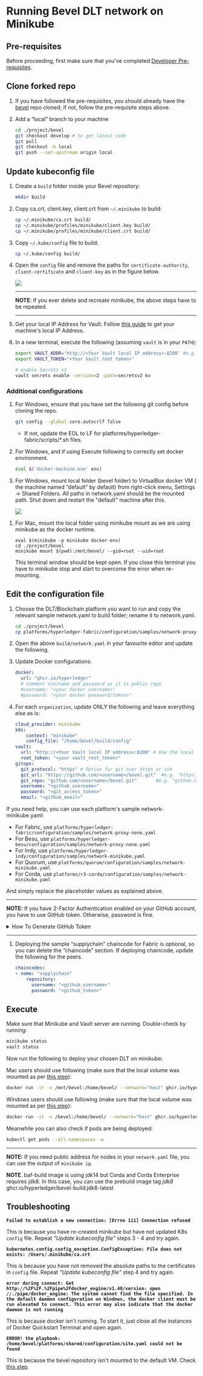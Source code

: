 [//]: # (##############################################################################################)
[//]: # (Copyright Accenture. All Rights Reserved.)
[//]: # (SPDX-License-Identifier: Apache-2.0)
[//]: # (##############################################################################################)

# Running Bevel DLT network on Minikube

## Pre-requisites

Before proceeding, first make sure that you've completed [Developer Pre-requisites](./dev_prereq.md).

## Clone forked repo

1. If you have followed the pre-requisites, you should already have the [bevel](https://github.com/hyperledger/bevel) repo cloned; if not, follow the pre-requisite steps above.

1. Add a “local” branch to your machine
    ```bash
    cd ./project/bevel
    git checkout develop # to get latest code
    git pull
    git checkout -b local
    git push --set-upstream origin local
    ```

## Update kubeconfig file

1. Create a `build` folder inside your Bevel repository:
    ```bash
    mkdir build
    ```
1. Copy ca.crt, client.key, client.crt from `~/.minikube` to build:

    ```bash
    cp ~/.minikube/ca.crt build/
    cp ~/.minikube/profiles/minikube/client.key build/
    cp ~/.minikube/profiles/minikube/client.crt build/
    ```

1. Copy `~/.kube/config` file to build:

    ```bash
    cp ~/.kube/config build/
    ```

1. Open the `config` file and remove the paths for `certificate-authority`, `client-certificate` and `client-key` as in the figure below.

   ![](./../_static/minikube-config.jpg)

   ***

   **NOTE**: If you ever delete and recreate minikube, the above steps have to be repeated.

   ***

1. Get your local IP Address for Vault. Follow [this guide](https://www.avast.com/c-how-to-find-ip-address) to get your machine's local IP Address.

1. In a new terminal, execute the following (assuming `vault` is in your `PATH`):
    ```bash
    export VAULT_ADDR='http://<Your Vault local IP address>:8200' #e.g. http://192.168.0.1:8200
    export VAULT_TOKEN="<Your Vault root token>"

    # enable Secrets v2
    vault secrets enable -version=2 -path=secretsv2 kv   
    ```

### Additional configurations

1. For Windows, ensure that you have set the following git config before cloning the repo.

    ```bash
    git config --global core.autocrlf false
    ```

    - If not, update the EOL to LF for platforms/hyperledger-fabric/scripts/\*.sh files.

1. For Windows, and if using Execute following to correctly set docker environment.
    ```bash
    eval $('docker-machine.exe' env)
    ```
   <a name = "windows_mount"></a>
1. For Windows, mount local folder (bevel folder) to VirtualBox docker VM ( the machine named “default” by default) from right-click menu, Settings -> Shared Folders. All paths in network.yaml should be the mounted path. Shut down and restart the "default" machine after this.

   ![](./../_static/virtualbox-mountfolder.png)

<a name = "mac_mount"></a>
1. For Mac, mount the local folder using minikube mount as we are using minikube as the docker runtime.
    ```
    eval $(minikube -p minikube docker-env)
    cd ./project/bevel
    minikube mount $(pwd):/mnt/bevel/ --gid=root --uid=root
    ```
    This terminal window should be kept open. If you close this terminal you have to minikube stop and start to overcome the error when re-mounting.

## Edit the configuration file

1. Choose the DLT/Blockchain platform you want to run and copy the relevant sample network.yaml to build folder; rename it to network.yaml.

    ```bash
    cd ./project/bevel
    cp platforms/hyperledger-fabric/configuration/samples/network-proxy-none.yaml build/network.yaml
    ```
1. Open the above `build/network.yaml` in your favourite editor and update the following.

1. Update Docker configurations:
    ```yaml
    docker:
      url: "ghcr.io/hyperledger"
      # Comment username and password as it is public repo
      #username: "<your docker username>"
      #password: "<your docker password/token>"
    ```
1. For each `organization`, update ONLY the following and leave everything else as is:

    ```yaml
    cloud_provider: minikube
    k8s:
        context: "minikube"
        config_file: "/home/bevel/build/config"
    vault:
      url: "http://<Your Vault local IP address>:8200" # Use the local IP address rather than localhost e.g. http://192.168.0.1:8200
      root_token: "<your vault_root_token>"
    gitops:
      git_protocol: "https" # Option for git over https or ssh
      git_url: "https://github.com/<username>/bevel.git"  #e.g. "https://github.com/hyperledger/bevel.git"
      git_repo: "github.com/<username>/bevel.git"       #e.g. "github.com/hyperledger/bevel.git"
      username: "<github_username>"
      password: "<git_access_token>"
      email: "<github_email>"
    ```

If you need help, you can use each platform's sample network-minikube.yaml:

- For Fabric, use `platforms/hyperledger-fabric/configuration/samples/network-proxy-none.yaml`
- For Besu, use `platforms/hyperledger-besu/configuration/samples/network-proxy-none.yaml`
- For Indy, use `platforms/hyperledger-indy/configuration/samples/network-minikube.yaml`
- For Quorum, use `platforms/quorum/configuration/samples/network-minikube.yaml`
- For Corda, use `platforms/r3-corda/configuration/samples/network-minikube.yaml`

And simply replace the placeholder values as explained above.

---

**NOTE:** If you have 2-Factor Authentication enabled on your GitHub account, you have to use GitHub token. Otherwise, password is fine.

<details>
  <summary>How To Generate GitHub Token</summary>
  
   1. On GitHub page, click your profile icon and then click **Settings**.
   2. On the sidebar, click **Developer settings**.
   3. On the sidebar, click **Personal access tokens**.
   4. Click **Generate new token**.
   5. Add a token description, enable suitable access and click **Generate token**.
   6. Copy the token to a secure location or password management app.

For security reasons, after you leave the page, you can no longer see the token again.

</details>

---

1. Deploying the sample “supplychain” chaincode for Fabric is optional, so you can delete the “chaincode” section. If deploying chaincode, update the following for the peers.
    ```yaml
    chaincodes:
    - name: "supplychain"
        repository:
          username: "<github_username>"
          password: "<github_token>"
    ```

## Execute

Make sure that Minikube and Vault server are running. Double-check by running:

```bash
minikube status
vault status
```

Now run the following to deploy your chosen DLT on minikube:


Mac users should use following (make sure that the local volume was mounted as per [this step](#mac_mount)):
```bash
docker run -it -v /mnt/bevel:/home/bevel/ --network="host" ghcr.io/hyperledger/bevel-build:latest
```

Windows users should use following (make sure that the local volume was mounted as per [this step](#windows_mount)):

```bash
docker run -it -v /bevel:/home/bevel/ --network="host" ghcr.io/hyperledger/bevel-build:latest
```

Meanwhile you can also check if pods are being deployed:

```bash
kubectl get pods --all-namespaces -w
```

---

**NOTE:** If you need public address for nodes in your `network.yaml` file, you can use the output of `minikube ip`.

**NOTE**. baf-build image is using jdk14 but Corda and Corda Enterprise requires jdk8. In this case, you can use the prebuild image tag *jdk8*  ghcr.io/hyperledger/bevel-build:jdk8-latest

## Troubleshooting

**`Failed to establish a new connection: [Errno 111] Connection refused`**

This is because you have re-created minikube but have not updated K8s `config` file. Repeat _"Update kubeconfig file"_ steps 3 - 4 and try again.

**`kubernetes.config.config_exception.ConfigException: File does not exists: /Users/.minikube/ca.crt`**

This is because you have not removed the absolute paths to the certificates in `config` file. Repeat _"Update kubeconfig file"_ step 4 and try again.

**`error during connect: Get http://%2F%2F.%2Fpipe%2Fdocker_engine/v1.40/version: open //./pipe/docker_engine: The system cannot find the file specified. In the default daemon configuration on Windows, the docker client must be run elevated to connect. This error may also indicate that the docker daemon is not running`**

This is because docker isn't running. To start it, just close all the instances of  Docker Quickstart Terminal and open again.

**`ERROR! the playbook: /home/bevel/platforms/shared/configuration/site.yaml could not be found`**

This is because the bevel repository isn't mounted to the default VM. Check [this step](#windows_mount).
